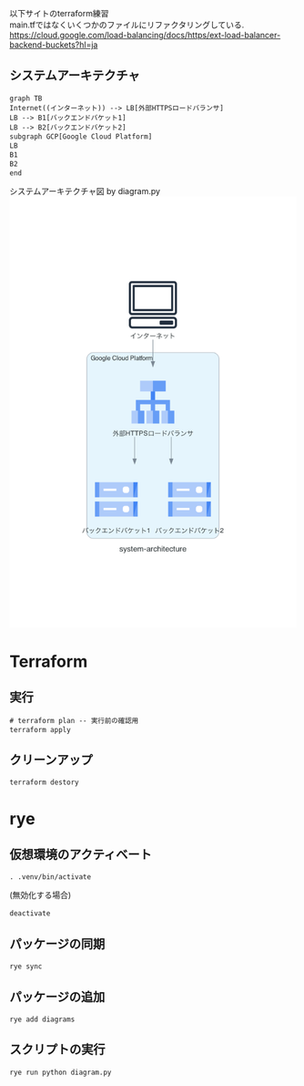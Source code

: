 以下サイトのterraform練習  
main.tfではなくいくつかのファイルにリファクタリングしている.  
https://cloud.google.com/load-balancing/docs/https/ext-load-balancer-backend-buckets?hl=ja

## システムアーキテクチャ

```mermaid
graph TB
Internet((インターネット)) --> LB[外部HTTPSロードバランサ]
LB --> B1[バックエンドバケット1]
LB --> B2[バックエンドバケット2]
subgraph GCP[Google Cloud Platform]
LB
B1
B2
end
```

システムアーキテクチャ図 by diagram.py
![システムアーキテクチャ図](./system-architecture.png)

# Terraform

## 実行
```
# terraform plan -- 実行前の確認用
terraform apply
```

## クリーンアップ
```
terraform destory
```

# rye

## 仮想環境のアクティベート
```
. .venv/bin/activate
```

(無効化する場合)
```
deactivate
```

## パッケージの同期
```
rye sync
```

## パッケージの追加
```
rye add diagrams
```

## スクリプトの実行
```
rye run python diagram.py 
```

